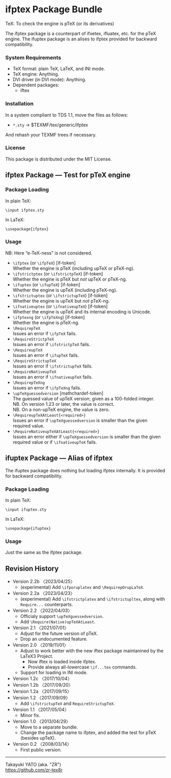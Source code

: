 ifptex Package Bundle
=====================

TeX: To check the engine is pTeX (or its derivatives)

The ifptex package is a counterpart of ifxetex, ifluatex, etc. for
the pTeX engine. The ifuptex package is an alises to ifptex provided
for backward compatibility.

### System Requirements

  * TeX format: plain TeX, LaTeX, and INI mode.
  * TeX engine: Anything.
  * DVI driver (in DVI mode): Anything.
  * Dependent packages:
      - iftex

### Installation

In a system compliant to TDS 1.1, move the files as follows:

  - `*.sty` → $TEXMF/tex/generic/ifptex

And rehash your TEXMF trees if necessary.

### License

This package is distributed under the MIT License.

ifptex Package ― Test for pTeX engine
--------------------------------------

### Package Loading

In plain TeX:

    \input ifptex.sty

In LaTeX:

    \usepackage{ifptex}

### Usage

NB: Here “e-TeX-ness” is not considered.

  * `\ifptex` (or `\ifpTeX`)  [if-token]  
    Whether the engine is pTeX (including upTeX or pTeX-ng).
  * `\ifstrictptex` (or `\ifstrictpTeX`) [if-token]  
    Whether the engine is pTeX but *not* upTeX or pTeX-ng.
  * `\ifuptex` (or `\ifupTeX`) [if-token]  
    Whether the engine is upTeX (including pTeX-ng).
  * `\ifstrictuptex` (or `\ifstrictupTeX`) [if-token]  
    Whether the engine is upTeX but *not* pTeX-ng.
  * `\ifnativeuptex` (or `\ifnativeupTeX`) [if-token]  
    Whether the engine is upTeX and its internal encoding is Unicode.
  * `\ifptexng` (or `\ifpTeXng`) [if-token]  
    Whether the engine is pTeX-ng.
  * `\RequirepTeX`  
    Issues an error if `\ifpTeX` fails.
  * `\RequireStrictpTeX`  
    Issues an error if `\ifstrictpTeX` fails.
  * `\RequireupTeX`  
    Issues an error if `\ifupTeX` fails.
  * `\RequireStrictupTeX`  
    Issues an error if `\ifstrictupTeX` fails.
  * `\RequireNativeupTeX`  
    Issues an error if `\ifnativeupTeX` fails.
  * `\RequirepTeXng`  
    Issues an error if `\ifpTeXng` fails.
  * `\upTeXguessedversion` [mathchardef-token]  
    The guessed value of upTeX version; given as a 100-folded integer.  
    NB. On version 1.23 or later, the value is correct.  
    NB. On a non-upTeX engine, the value is zero.
  * `\RequireupTeXAtLeast{<required>}`  
    Issues an error if `\upTeXguessedversion` is smaller than the given
    required value.
  * `\RequireNativeupTeXAtLeast{<required>}`  
    Issues an error either if `\upTeXguessedversion` is smaller than
    the given required value or if `\ifnativeupTeX` fails.


ifuptex Package ― Alias of ifptex
----------------------------------

The ifuptex package does nothing but loading ifptex internally. It is
provided for backward compatibility.

### Package Loading

In plain TeX:

    \input ifuptex.sty

In LaTeX:

    \usepackage{ifuptex}

### Usage

Just the same as the ifptex package.


Revision History
----------------

  * Version 2.2b 〈2023/04/25〉 
      - (experimental) Add `\ifporuplatex` and `\RequirepOrupLaTeX`.
  * Version 2.2a 〈2023/04/23〉 
      - (experimental) Add `\ifstrictplatex` and `\ifstrictupltex`,
        along with `Require...` counterparts.
  * Version 2.2  〈2022/04/03〉 
      - Officialy support `\upTeXguessedversion`.
      - Add `\Require(Native)upTeXAtLeast`.
  * Version 2.1  〈2021/07/01〉 
      - Adjust for the future version of pTeX.
      - Drop an undocumented feature.
  * Version 2.0  〈2019/11/01〉
      - Adjust to work better with the new iftex package maintanined
        by the LaTeX3 Project.
          - Now iftex is loaded inside ifptex.
          - Provide always all-lowercase `\if...tex` commands.
      - Support for loading in INI mode.
  * Version 1.2c 〈2017/10/04〉
  * Version 1.2b 〈2017/09/20〉
  * Version 1.2a 〈2017/09/15〉
  * Version 1.2  〈2017/09/09〉
      - Add `\ifstrictupTeX` and `RequireStrictupTeX`.
  * Version 1.1  〈2017/05/04〉
      - Minor fix.
  * Version 1.0  〈2013/04/29〉
      - Move to a separate bundle.
      - Change the package name to ifptex, and added the test
        for pTeX (besides upTeX).
  * Version 0.2  〈2008/03/14〉
      - First public version.

--------------------
Takayuki YATO (aka. "ZR")  
https://github.com/zr-tex8r
